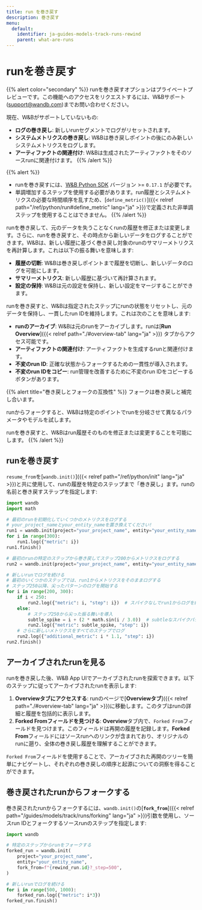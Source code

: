 ```yaml
---
title: run を巻き戻す
description: 巻き戻す
menu:
  default:
    identifier: ja-guides-models-track-runs-rewind
    parent: what-are-runs
---
```


# runを巻き戻す
{{% alert color="secondary" %}}
runを巻き戻すオプションはプライベートプレビューです。この機能へのアクセスをリクエストするには、W&Bサポート(support@wandb.com)までお問い合わせください。

現在、W&Bがサポートしていないもの:
* **ログの巻き戻し**: 新しいrunセグメントでログがリセットされます。
* **システムメトリクスの巻き戻し**: W&Bは巻き戻しポイントの後にのみ新しいシステムメトリクスをログします。
* **アーティファクトの関連付け**: W&Bは生成されたアーティファクトをそのソースrunに関連付けます。
{{% /alert %}}

{{% alert %}}
* runを巻き戻すには、[W&B Python SDK](https://pypi.org/project/wandb/) バージョン >= `0.17.1` が必要です。
* 単調増加するステップを使用する必要があります。run履歴とシステムメトリクスの必要な時間順序を乱すため、[`define_metric()`]({{< relref path="/ref/python/run#define_metric" lang="ja" >}})で定義された非単調ステップを使用することはできません。
{{% /alert %}}

runを巻き戻して、元のデータを失うことなくrunの履歴を修正または変更します。さらに、runを巻き戻すと、その時点から新しいデータをログすることができます。W&Bは、新しい履歴に基づく巻き戻し対象のrunのサマリーメトリクスを再計算します。これは以下の振る舞いを意味します:
- **履歴の切断**: W&Bは巻き戻しポイントまで履歴を切断し、新しいデータのログを可能にします。
- **サマリーメトリクス**: 新しい履歴に基づいて再計算されます。
- **設定の保持**: W&Bは元の設定を保持し、新しい設定をマージすることができます。

runを巻き戻すと、W&Bは指定されたステップにrunの状態をリセットし、元のデータを保持し、一貫したrun IDを維持します。これは次のことを意味します:

- **runのアーカイブ**: W&Bは元のrunをアーカイブします。runは[**Run Overview**]({{< relref path="./#overview-tab" lang="ja" >}}) タブからアクセス可能です。
- **アーティファクトの関連付け**: アーティファクトを生成するrunと関連付けます。
- **不変のrun ID**: 正確な状態からフォークするための一貫性が導入されます。
- **不変のrun IDをコピー**: run管理を改善するために不変のrun IDをコピーするボタンがあります。

{{% alert title="巻き戻しとフォークの互換性" %}}
フォークは巻き戻しと補完し合います。

runからフォークすると、W&Bは特定のポイントでrunを分岐させて異なるパラメータやモデルを試します。

runを巻き戻すと、W&Bはrun履歴そのものを修正または変更することを可能にします。
{{% /alert %}}



## runを巻き戻す

`resume_from`を[`wandb.init()`]({{< relref path="/ref/python/init" lang="ja" >}})と共に使用して、runの履歴を特定のステップまで「巻き戻し」ます。runの名前と巻き戻すステップを指定します:

```python
import wandb
import math

# 最初のrunを初期化していくつかのメトリクスをログする
# your_project_nameとyour_entity_nameを置き換えてください!
run1 = wandb.init(project="your_project_name", entity="your_entity_name")
for i in range(300):
    run1.log({"metric": i})
run1.finish()

# 最初のrunの特定のステップから巻き戻してステップ200からメトリクスをログする
run2 = wandb.init(project="your_project_name", entity="your_entity_name", resume_from=f"{run1.id}?_step=200")

# 新しいrunでログを続ける
# 最初のいくつかのステップでは、run1からメトリクスをそのままログする
# ステップ250以降、尖ったパターンのログを開始する
for i in range(200, 300):
    if i < 250:
        run2.log({"metric": i, "step": i})  # スパイクなしでrun1からログを続行
    else:
        # ステップ250から尖った振る舞いを導入
        subtle_spike = i + (2 * math.sin(i / 3.0))  # subtleなスパイクパターンを適用
        run2.log({"metric": subtle_spike, "step": i})
    # さらに新しいメトリクスをすべてのステップでログ
    run2.log({"additional_metric": i * 1.1, "step": i})
run2.finish()
```

## アーカイブされたrunを見る

runを巻き戻した後、W&B App UIでアーカイブされたrunを探索できます。以下のステップに従ってアーカイブされたrunを表示します:

1. **Overviewタブにアクセスする**: runのページで[**Overviewタブ**]({{< relref path="./#overview-tab" lang="ja" >}})に移動します。このタブはrunの詳細と履歴を包括的に表示します。
2. **Forked Fromフィールドを見つける**: **Overview**タブ内で、`Forked From`フィールドを見つけます。このフィールドは再開の履歴を記録します。**Forked From**フィールドにはソースrunへのリンクが含まれており、オリジナルのrunに遡り、全体の巻き戻し履歴を理解することができます。

`Forked From`フィールドを使用することで、アーカイブされた再開のツリーを簡単にナビゲートし、それぞれの巻き戻しの順序と起源についての洞察を得ることができます。

## 巻き戻されたrunからフォークする

巻き戻されたrunからフォークするには、`wandb.init()`の[**`fork_from`**]({{< relref path="/guides/models/track/runs/forking" lang="ja" >}})引数を使用し、ソースrun IDとフォークするソースrunのステップを指定します:

```python 
import wandb

# 特定のステップからrunをフォークする
forked_run = wandb.init(
    project="your_project_name",
    entity="your_entity_name",
    fork_from=f"{rewind_run.id}?_step=500",
)

# 新しいrunでログを続ける
for i in range(500, 1000):
    forked_run.log({"metric": i*3})
forked_run.finish()
```